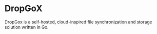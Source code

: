 # DropGoX
DropGox is a self-hosted, cloud-inspired file synchronization and storage solution written in Go.
